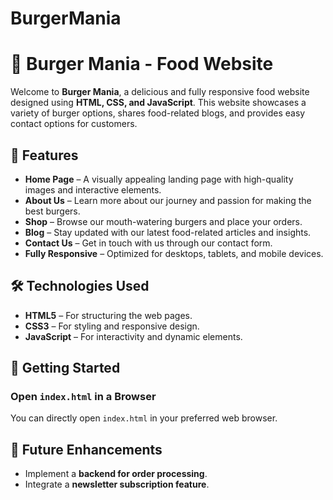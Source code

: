 # BurgerMania

# 🍔 Burger Mania - Food Website

Welcome to **Burger Mania**, a delicious and fully responsive food website designed using **HTML, CSS, and JavaScript**. This website showcases a variety of burger options, shares food-related blogs, and provides easy contact options for customers.

## 📌 Features
- **Home Page** – A visually appealing landing page with high-quality images and interactive elements.
- **About Us** – Learn more about our journey and passion for making the best burgers.
- **Shop** – Browse our mouth-watering burgers and place your orders.
- **Blog** – Stay updated with our latest food-related articles and insights.
- **Contact Us** – Get in touch with us through our contact form.
- **Fully Responsive** – Optimized for desktops, tablets, and mobile devices.

## 🛠️ Technologies Used
- **HTML5** – For structuring the web pages.
- **CSS3** – For styling and responsive design.
- **JavaScript** – For interactivity and dynamic elements.

## 🚀 Getting Started
###  Open `index.html` in a Browser
You can directly open `index.html` in your preferred web browser.


## 📌 Future Enhancements
- Implement a **backend for order processing**.
- Integrate a **newsletter subscription feature**.




